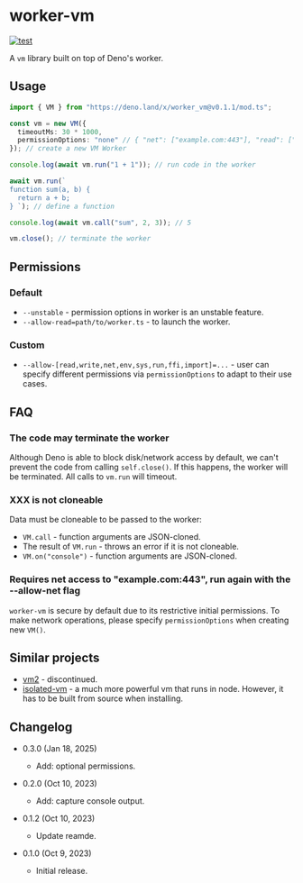 # worker-vm

[![test](https://github.com/eight04/worker-vm/actions/workflows/test.yml/badge.svg)](https://github.com/eight04/worker-vm/actions/workflows/test.yml)

A `vm` library built on top of Deno's worker.

## Usage

```ts
import { VM } from "https://deno.land/x/worker_vm@v0.1.1/mod.ts";

const vm = new VM({
  timeoutMs: 30 * 1000,
  permissionOptions: "none" // { "net": ["example.com:443"], "read": ["foo.txt", "bar.txt"]}
}); // create a new VM Worker

console.log(await vm.run("1 + 1")); // run code in the worker

await vm.run(`
function sum(a, b) {
  return a + b;
} `); // define a function

console.log(await vm.call("sum", 2, 3)); // 5

vm.close(); // terminate the worker
```

## Permissions

### Default

- `--unstable` - permission options in worker is an unstable feature.
- `--allow-read=path/to/worker.ts` - to launch the worker.

### Custom

- `--allow-[read,write,net,env,sys,run,ffi,import]=...` - user can specify different permissions via `permissionOptions` to adapt to their use cases.

## FAQ

### The code may terminate the worker

Although Deno is able to block disk/network access by default, we can't prevent the code from calling `self.close()`. If this happens, the worker will be terminated. All calls to `vm.run` will timeout.

### XXX is not cloneable

Data must be cloneable to be passed to the worker:

- `VM.call` - function arguments are JSON-cloned.
- The result of `VM.run` - throws an error if it is not cloneable.
- `VM.on("console")` - function arguments are JSON-cloned.

### Requires net access to "example.com:443", run again with the --allow-net flag

`worker-vm` is secure by default due to its restrictive initial permissions. To make network operations, please specify `permissionOptions` when creating new `VM()`.

## Similar projects

- [vm2](https://www.npmjs.com/package/vm2) - discontinued.
- [isolated-vm](https://github.com/laverdet/isolated-vm) - a much more powerful vm that runs in node. However, it has to be built from source when installing.

## Changelog

- 0.3.0 (Jan 18, 2025)

  - Add: optional permissions.

- 0.2.0 (Oct 10, 2023)

  - Add: capture console output.

- 0.1.2 (Oct 10, 2023)

  - Update reamde.

- 0.1.0 (Oct 9, 2023)

  - Initial release.
